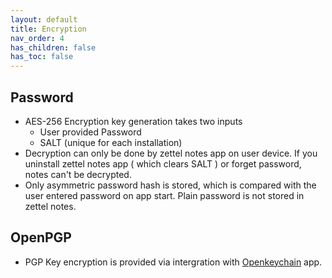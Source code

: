 ```yaml
---
layout: default
title: Encryption
nav_order: 4
has_children: false
has_toc: false
---
```





## Password

- AES-256 Encryption key generation takes two inputs
    - User provided Password 
    - SALT (unique for each installation)
- Decryption can only be done by zettel notes app on user device. If you uninstall zettel notes app ( which clears SALT ) or forget password, notes can't be decrypted.
- Only asymmetric password hash is stored, which is compared with the user entered password on app start. Plain password is not stored in zettel notes.

## OpenPGP

- PGP Key encryption is provided via intergration with [Openkeychain](https://play.google.com/store/apps/details?hl=en&id=org.sufficientlysecure.keychain) app.
